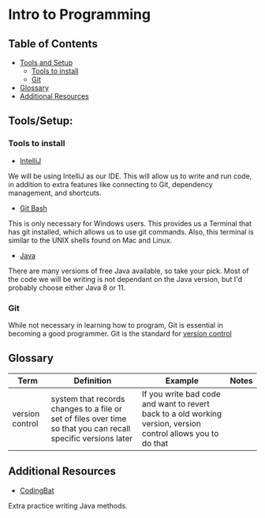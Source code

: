 # Intro to Programming

## Table of Contents
- [Tools and Setup](#tools-and-setup)
  - [Tools to install](#tools-to-install)
  - [Git](#git)
- [Glossary](#glossary)
- [Additional Resources](#additional-resources)

## Tools/Setup:

### Tools to install
- [IntelliJ](https://www.jetbrains.com/idea/)

 We will be using IntelliJ as our IDE. This will allow us to write and run code, in addition to extra features like connecting to Git, dependency management, and shortcuts.

- [Git Bash](https://git-scm.com/downloads)

 This is only necessary for Windows users. This provides us a Terminal that has git installed, which allows us to use git commands. Also, this terminal is similar to the UNIX shells found on Mac and Linux.

- [Java](https://adoptopenjdk.net/)

 There are many versions of free Java available, so take your pick. Most of the code we will be writing is not dependant on the Java version, but I'd probably choose either Java 8 or 11.

### Git
While not necessary in learning how to program, Git is essential in becoming a good programmer. Git is the standard for [version control](#glossary)

## Glossary
Term | Definition | Example | Notes
--- | --- | --- | ---
version control| system that records changes to a file or set of files over time so that you can recall specific versions later | If you write bad code and want to revert back to a old working version, version control allows you to do that |


## Additional Resources
- [CodingBat](https://codingbat.com/java)

 Extra practice writing Java methods.
